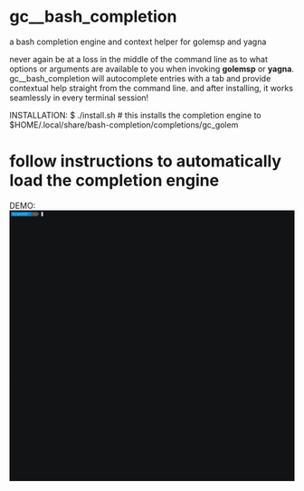 # gc__bash_completion
a bash completion engine and context helper for golemsp and yagna

never again be at a loss in the middle of the command line as to what options or arguments are available to you when invoking **golemsp** or **yagna**. gc__bash_completion will autocomplete entries with a tab and provide contextual help straight from the command line. and after installing, it works seamlessly in every terminal session!

INSTALLATION:
$ ./install.sh # this installs the completion engine to $HOME/.local/share/bash-completion/completions/gc_golem
# follow instructions to automatically load the completion engine

DEMO:
![Animated gif demo](gc__completion.gif)
